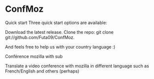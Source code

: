 ConfMoz
=======

Quick start
Three quick start options are available:

Download the latest release.
Clone the repo: git clone git://github.com/Futa09/ConfMoz.

And feels free to help us with your country language :)

Conférence mozilla with sub

Translate a video conference with mozilla in different language such as French/English and others (perhaps)